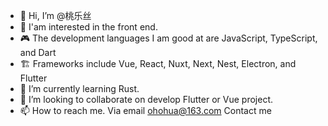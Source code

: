 - 👋 Hi, I’m @桃乐丝
- 👀 I'am interested in the front end.
- 🎮 The development languages ​​I am good at are JavaScript, TypeScript, and Dart
- 🏗  Frameworks include Vue, React, Nuxt, Next, Nest, Electron, and Flutter
- 🌱 I’m currently learning Rust.
- 💞️ I’m looking to collaborate on develop Flutter or Vue project.
- 📫 How to reach me. Via email ohohua@163.com Contact me

<!---
ohohua/ohohua is a ✨ special ✨ repository because its `README.md` (this file) appears on your GitHub profile.
You can click the Preview link to take a look at your changes.
--->
